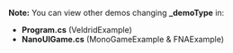 **Note:** You can view other demos changing **_demoType** in:

* **Program.cs** (VeldridExample)
* **NanoUIGame.cs** (MonoGameExample & FNAExample)
